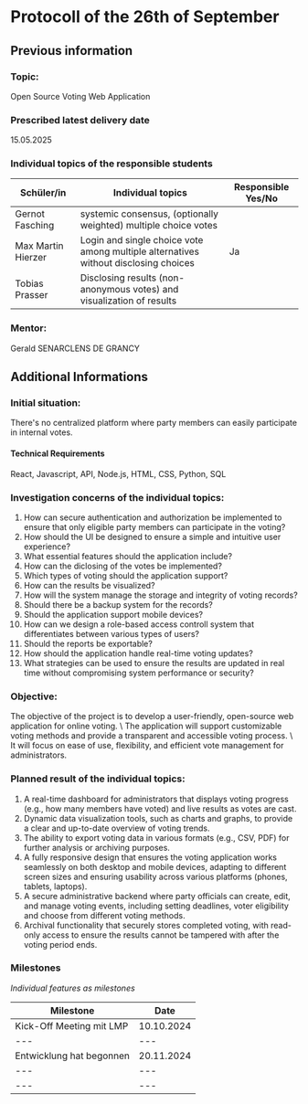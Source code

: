 # Protocoll of the 26th of September 

## Previous information

### Topic:
Open Source Voting Web Application

### Prescribed latest delivery date
15.05.2025

### Individual topics of the responsible students

| Schüler/in	| Individual topics	| Responsible Yes/No |
| --- | --- | --- |
| Gernot Fasching	| systemic consensus, (optionally weighted) multiple choice votes	|  |
| Max Martin Hierzer	| Login and single choice vote among multiple alternatives without disclosing choices	| Ja |
| Tobias Prasser	| Disclosing results (non-anonymous votes) and visualization of results	|  |	

### Mentor:
Gerald SENARCLENS DE GRANCY

## Additional Informations
### Initial situation:
There's no centralized platform where party members can easily participate in internal votes.

#### Technical Requirements

React, Javascript, API, Node.js, HTML, CSS, Python, SQL


### Investigation concerns of the individual topics:

  1. How can secure authentication and authorization be implemented to ensure that only eligible party members can participate in the voting?
  1. How should the UI be designed to ensure a simple and intuitive user experience?
  1. What essential features should the application include?
  1. How can the diclosing of the votes be implemented?
  1. Which types of voting should the application support?
  1. How can the results be visualized?
  1. How will the system manage the storage and integrity of voting records?
  1. Should there be a backup system for the records?
  1. Should the application support mobile devices?
  1. How can we design a role-based access controll system that differentiates between various types of users?
  1. Should the reports be exportable?
  1. How should the application handle real-time voting updates?
  1. What strategies can be used to ensure the results are updated in real time without compromising system performance or security?

### Objective:

The objective of the project is to develop a user-friendly, open-source web application for online voting. \ The application will support customizable voting methods and provide a transparent and accessible voting process. \ It will focus on ease of use, flexibility, and efficient vote management for administrators.

### Planned result of the individual topics:

  1. A real-time dashboard for administrators that displays voting progress (e.g., how many members have voted) and live results as votes are cast. 
  1. Dynamic data visualization tools, such as charts and graphs, to provide a clear and up-to-date overview of voting trends.
  1. The ability to export voting data in various formats (e.g., CSV, PDF) for further analysis or archiving purposes.
  1. A fully responsive design that ensures the voting application works seamlessly on both desktop and mobile devices, adapting to different screen sizes and ensuring usability across various platforms (phones, tablets, laptops).
  1. A secure administrative backend where party officials can create, edit, and manage voting events, including setting deadlines, voter eligibility and choose from different voting methods.
  1. Archival functionality that securely stores completed voting, with read-only access to ensure the results cannot be tampered with after the voting period ends.

### Milestones

*Individual features as milestones*

| Milestone | Date |
| --- | --- |
| Kick-Off Meeting mit LMP | 10.10.2024 |
| --- | --- |
| Entwicklung hat begonnen | 20.11.2024 |
| --- | --- |
| --- | --- |
